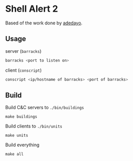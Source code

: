 # Shell Alert 2

Based of the work done by [adedayo](https://github.com/adedayo/reverse-shell).

## Usage

server (`barracks`)

```bash
barracks <port to listen on>
```

client (`conscript`)

```bash
conscript <ip/hostname of barracks> <port of barracks>
```

## Build

Build C&C servers to `./bin/buildings` 

```
make buildings
```

Build clients to `./bin/units` 

```
make units
```

Build everything

```
make all
```
